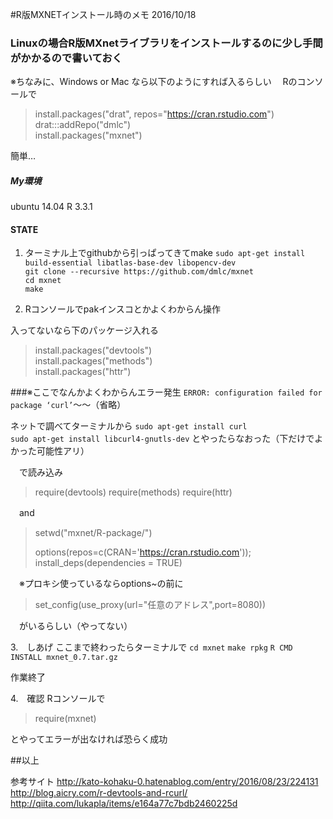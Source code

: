 #R版MXNETインストール時のメモ
2016/10/18
### Linuxの場合R版MXnetライブラリをインストールするのに少し手間がかかるので書いておく
※ちなみに、Windows or Mac なら以下のようにすれば入るらしい
　Rのコンソールで
> install.packages("drat", repos="https://cran.rstudio.com")  
> drat:::addRepo("dmlc")  
> install.packages("mxnet")

簡単…
##### My環境
ubuntu 14.04
R 3.3.1 
#### STATE
1. ターミナル上でgithubから引っぱってきてmake
`sudo apt-get install build-essential libatlas-base-dev libopencv-dev`  
`git clone --recursive https://github.com/dmlc/mxnet`  
`cd mxnet`  
`make`

2. Rコンソールでpakインスコとかよくわからん操作

 入ってないなら下のパッケージ入れる
> install.packages("devtools")  
> install.packages("methods")  
> install.packages("httr")

###※ここでなんかよくわからんエラー発生
`ERROR: configuration failed for package ‘curl’`〜〜（省略）

ネットで調べてターミナルから
`sudo apt-get install curl`  
`sudo apt-get install libcurl4-gnutls-dev`
とやったらなおった（下だけでよかった可能性アリ）

　で読み込み
>require(devtools)
>require(methods)
>require(httr)

　and

>setwd("mxnet/R-package/")
>
>options(repos=c(CRAN='https://cran.rstudio.com'));
>install_deps(dependencies = TRUE)

　※プロキシ使っているならoptions~の前に
>set_config(use_proxy(url="任意のアドレス",port=8080))

　がいるらしい（やってない）

3.　しあげ
ここまで終わったらターミナルで
`cd mxnet`
`make rpkg`
`R CMD INSTALL mxnet_0.7.tar.gz`

作業終了

4.　確認
Rコンソールで
>require(mxnet)

とやってエラーが出なければ恐らく成功

##以上

参考サイト
http://kato-kohaku-0.hatenablog.com/entry/2016/08/23/224131
http://blog.aicry.com/r-devtools-and-rcurl/
http://qiita.com/lukapla/items/e164a77c7bdb2460225d
